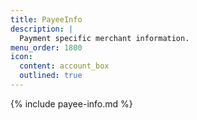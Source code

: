 ```yaml
---
title: PayeeInfo
description: |
  Payment specific merchant information.
menu_order: 1800
icon:
  content: account_box
  outlined: true
---
```


{% include payee-info.md %}
